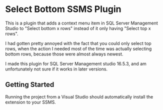 # Select Bottom SSMS Plugin

This is a plugin that adds a context menu item in SQL Server Management Studio to "Select bottom x rows" instead of it only having "Select top x rows". 

I had gotten pretty annoyed with the fact that you could only select top rows, when the action I needed most of the time was actually selecting bottom rows, because those were almost always newest.

I made this plugin for SQL Server Management studio 16.5.3, and am unfortunately not sure if it works in later versions.

## Getting Started

Running the project from a Visual Studio should automatically install the extension to your SSMS. 
